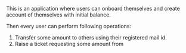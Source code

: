 This is an application where users can onboard themselves and create account of themselves with initial balance.

Then every user can perform following operations:

1)  Transfer some amount to others using their registered mail id.
2)  Raise a ticket requesting some amount from 
